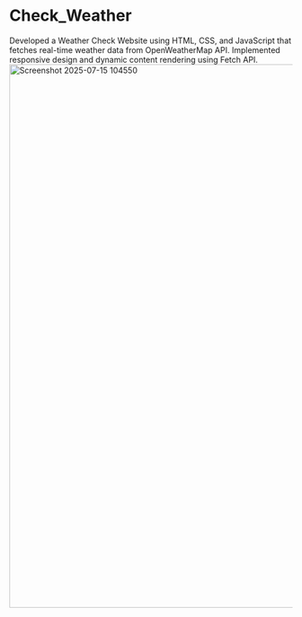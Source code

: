 # Check_Weather
Developed a Weather Check Website using HTML, CSS, and JavaScript that fetches real-time weather data from OpenWeatherMap API. Implemented responsive design and dynamic content rendering using Fetch API.
<img width="1914" height="968" alt="Screenshot 2025-07-15 104550" src="https://github.com/user-attachments/assets/7b5b870c-9cd7-4054-8083-cd788f479192" />
